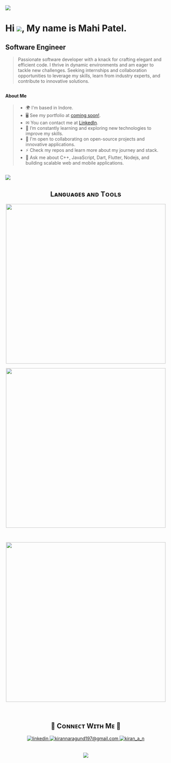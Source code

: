 <img src="Hey There.gif"/>

###
# Hi ![](https://user-images.githubusercontent.com/18350557/176309783-0785949b-9127-417c-8b55-ab5a4333674e.gif), My name is Mahi Patel.

## Software Engineer

>Passionate software developer with a knack for crafting elegant and efficient code. I thrive in
 dynamic environments and am eager to tackle new challenges. Seeking internships and collaboration opportunities to leverage my
 skills, learn from industry experts, and contribute to innovative solutions.

##

#### About Me
<!-- My about section-->
> - 🌍 I'm based in Indore.
> - 🖥 See my portfolio at [coming soon!](https://#).
> - ✉ You can contact me at [LinkedIn](https://www.linkedin.com/in/mahipatel02).
> - 🧠 I’m constantly learning and exploring new technologies to improve my skills.
> - 🤝 I'm open to collaborating on open-source projects and innovative applications.
> - ⚡ Check my repos and learn more about my journey and stack.
> - 💬 Ask me about C++, JavaScript, Dart, Flutter, Nodejs, and building scalable web and mobile applications.

##
<!--Profile view counter-->
![](https://komarev.com/ghpvc/?username=Maahi0211&style=for-the-badge&color=blueviolet)

##
<!--Languages and Tools Section-->       
<h2 align="center">Lᴀɴɢᴜᴀɢᴇs ᴀɴᴅ Tᴏᴏʟs</h2> 
<p align="center">
<img width="500px"  src="https://skillicons.dev/icons?i=c,cpp,py,java,js,dart,html,css,nodejs,express,mongo,git,vscode,postman,mysql,firebase,flutter,androidstudio,aws,github,StackOverflow,ai,tensorflow&perline=10"  />
</p
<br />

<p align="center">
<img width="500px"  src="https://github-readme-stats.vercel.app/api/top-langs/?username=Maahi0211&layout=compact"  />
</p>

<br />

<p align="center">
<img width="500px"  src="https://quotes-github-readme.vercel.app/api?theme=algolia&quote=If%20you%20know%20you%20can%20do%20better,%20then%20do%20better.&border=true&author=Me"  />
</p>


<br />


<!--Contact Section--> 

<h2 align="center">🤝 Cᴏɴɴᴇᴄᴛ Wɪᴛʜ Mᴇ 🤝 </h2>
<div align="center">
 <a href="https://www.linkedin.com/in/mahi-patel-509ab1247/" target="_blank">
<img src=https://img.shields.io/badge/linkedin-%231E77B5.svg?&style=for-the-badge&logo=linkedin&logoColor=white alt=linkedin style="margin-bottom: 5px;" />
</a>
  
<a href="mailto:maahipatel0211@gmail.com" target="_blank">
<img src="https://img.shields.io/badge/Gmail-D14836?style=for-the-badge&logo=gmail&logoColor=white" alt=kirannaragund197@gmail.com mail style="margin-bottom: 5px;" />
</a>

<a href="https://www.instagram.com/mahiii.who/" target="_blank">
<img src=https://img.shields.io/badge/Instagram-E4405F?style=for-the-badge&logo=instagram&logoColor=white alt=kiran_a_n Instagram style="margin-bottom: 5px;" />
</a>

</div>
<br/>


<!--Footer--> 
<p align="center">
  <img src="https://capsule-render.vercel.app/api?type=waving&color=gradient&height=65&section=footer"/>
</p>
